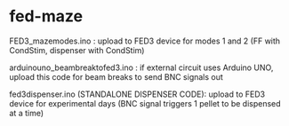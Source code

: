 # fed-maze

FED3_mazemodes.ino : upload to FED3 device for modes 1 and 2 (FF with CondStim, dispenser with CondStim)

arduinouno_beambreaktofed3.ino : if external circuit uses Arduino UNO, upload this code for beam breaks to send BNC signals out

fed3dispenser.ino (STANDALONE DISPENSER CODE): upload to FED3 device for experimental days (BNC signal triggers 1 pellet to be dispensed at a time)
